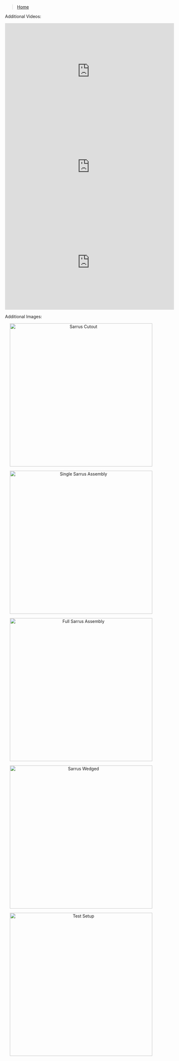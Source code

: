 >[Home](index.md)

Additional Videos:  

<iframe src="https://www.youtube.com/embed/xvg_4uf9Y30{{ include.id }}" 
    width="560" 
    height="315"
    frameborder="0" 
    allowfullscreen>
</iframe>

<iframe src="https://www.youtube.com/embed/nkYR3_ss3Z4{{ include.id }}" 
    width="560" 
    height="315"
    frameborder="0" 
    allowfullscreen>
</iframe>

<iframe src="https://www.youtube.com/embed/WUIpOEZQvYM{{ include.id }}" 
    width="560" 
    height="315"
    frameborder="0" 
    allowfullscreen>
</iframe>

Additional Images: 
 
 <p align="center"> 
 <img width="472" alt="Sarrus Cutout" src="https://user-images.githubusercontent.com/74432571/115809084-4ef97c00-a3a0-11eb-9ec2-7bbac93a2229.JPG">
 </p> 
 
 <p align="center"> 
 <img width="472" alt="Single Sarrus Assembly" src="https://user-images.githubusercontent.com/74432571/115808504-70a63380-a39f-11eb-9f54-4086d05756cf.jpg">
 </p> 
 
 <p align="center"> 
 <img width="472" alt="Full Sarrus Assembly" src="https://user-images.githubusercontent.com/74432571/115808415-4e141a80-a39f-11eb-97bc-f646b06de49b.jpg">
 </p> 
 
 <p align="center"> 
 <img width="472" alt="Sarrus Wedged" src="https://user-images.githubusercontent.com/74432571/115809347-c7603d00-a3a0-11eb-9d15-7b4593c8b1fe.png">
 </p> 
 
 <p align="center"> 
 <img width="472" alt="Test Setup" src="https://user-images.githubusercontent.com/74432571/115808563-8b78a800-a39f-11eb-8a97-6541b91b9f22.JPG">
 </p> 
